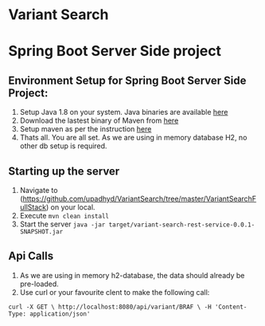 # Variant Search

# Spring Boot Server Side project

## Environment Setup for Spring Boot Server Side Project:

1. Setup Java 1.8 on your system. Java binaries are available [here](https://www.oracle.com/technetwork/java/javase/downloads/jdk8-downloads-2133151.html)
2. Download the lastest binary of Maven from [here](https://maven.apache.org/download.cgi)
3. Setup maven as per the instruction [here](https://maven.apache.org/install.html)
4. Thats all. You are all set. As we are using in memory database H2, no other db setup is required.

## Starting up the server

1. Navigate to (https://github.com/upadhyd/VariantSearch/tree/master/VariantSearchFullStack) on your local.
2. Execute `mvn clean install`
3. Start the server `java -jar target/variant-search-rest-service-0.0.1-SNAPSHOT.jar`

## Api Calls

1. As we are using in memory h2-database, the data should already be pre-loaded.
2. Use curl or your favourite clent to make the following call:

`curl -X GET \ http://localhost:8080/api/variant/BRAF \ -H 'Content-Type: application/json'`
